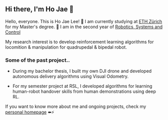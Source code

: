 ## Hi there, I'm Ho Jae 👋

Hello, everyone. This is Ho Jae Lee! :slightly_smiling_face:
I am currently studying at [ETH Zürich](https://ethz.ch/en.html) for my Master's degree. :book:
I am in the second year of [Robotics, Systems and Control](https://master-robotics.ethz.ch/)

My research interest is to develop reinforcement learning algorithms for locomition & manipulation for quadrupedal & bipedal robot.

### Some of the past project..

* During my bachelor thesis, I built my own DJI drone and developed autonomous delivery algorithms using Visual Odometry.

* For my semester project at RSL, I developed algorithms for learning human-robot handover skills from human demonstrations using deep RL.

If you want to know more about me and ongoing projects, check my [personal homepage](https://hojae-io.github.io/) :arrow_left:⚡

<!--
**hojae-io/hojae-io** is a ✨ _special_ ✨ repository because its `README.md` (this file) appears on your GitHub profile.

Here are some ideas to get you started:

- 🔭 I’m currently working on ...
- 🌱 I’m currently learning ...
- 👯 I’m looking to collaborate on ...
- 🤔 I’m looking for help with ...
- 💬 Ask me about ...
- 📫 How to reach me: ...
- 😄 Pronouns: ...
- ⚡ Fun fact: ...
-->

